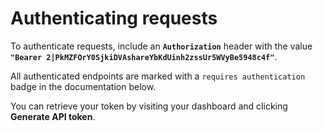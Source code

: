 # Authenticating requests

To authenticate requests, include an **`Authorization`** header with the value **`"Bearer 2|PkMZFOrY0SjkiDVAshareYbKdUinh2zssUr5WVyBe5948c4f"`**.

All authenticated endpoints are marked with a `requires authentication` badge in the documentation below.

You can retrieve your token by visiting your dashboard and clicking <b>Generate API token</b>.
